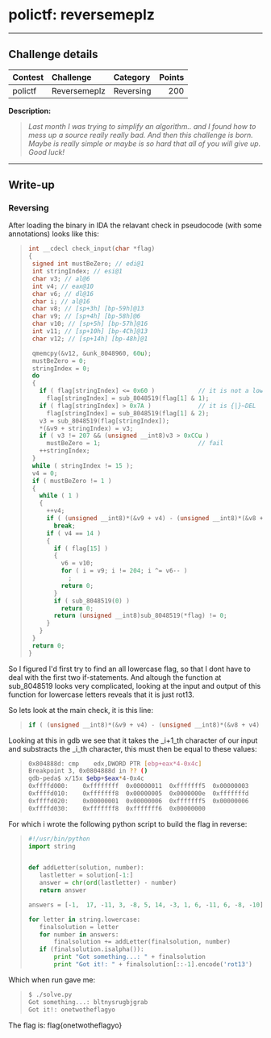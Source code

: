 # polictf: reversemeplz

----------
## Challenge details
| Contest        | Challenge     | Category  | Points |
|:---------------|:--------------|:----------|-------:|
| polictf | Reversemeplz | Reversing |    200 |

**Description:**
>*Last month I was trying to simplify an algorithm.. and I found how to mess up a source really really bad. And then this challenge is born. Maybe is really simple or maybe is so hard that all of you will give up. Good luck!*

----------
## Write-up
### Reversing

After loading the binary in IDA the relavant check in pseudocode (with some annotations) looks like this:

>```c
>int __cdecl check_input(char *flag)
>{
>  signed int mustBeZero; // edi@1
>  int stringIndex; // esi@1
>  char v3; // al@6
>  int v4; // eax@10
>  char v6; // dl@16
>  char i; // al@16
>  char v8; // [sp+3h] [bp-59h]@13
>  char v9; // [sp+4h] [bp-58h]@6
>  char v10; // [sp+5h] [bp-57h]@16
>  int v11; // [sp+10h] [bp-4Ch]@13
>  char v12; // [sp+14h] [bp-48h]@1
>
>  qmemcpy(&v12, &unk_8048960, 60u);
>  mustBeZero = 0;
>  stringIndex = 0;
>  do
>  {
>    if ( flag[stringIndex] <= 0x60 )            // it is not a lowercase letter
>      flag[stringIndex] = sub_8048519(flag[1] & 1);
>    if ( flag[stringIndex] > 0x7A )             // it is {|}~DEL
>      flag[stringIndex] = sub_8048519(flag[1] & 2);
>    v3 = sub_8048519(flag[stringIndex]);
>    *(&v9 + stringIndex) = v3;
>    if ( v3 != 207 && (unsigned __int8)v3 > 0xCCu )
>      mustBeZero = 1;                           // fail
>    ++stringIndex;
>  }
>  while ( stringIndex != 15 );
>  v4 = 0;
>  if ( mustBeZero != 1 )
>  {
>    while ( 1 )
>    {
>      ++v4;
>      if ( (unsigned __int8)*(&v9 + v4) - (unsigned __int8)*(&v8 + v4) != *(&v11 + v4) )
>        break;
>      if ( v4 == 14 )
>      {
>        if ( flag[15] )
>        {
>          v6 = v10;
>          for ( i = v9; i != 204; i ^= v6-- )
>            ;
>          return 0;
>        }
>        if ( sub_8048519(0) )
>          return 0;
>        return (unsigned __int8)sub_8048519(*flag) != 0;
>      }
>    }
>  }
>  return 0;
>}

So I figured I'd first try to find an all lowercase flag, so that I dont have to deal with the first two if-statements. And altough the function at sub_8048519 looks very complicated, looking at the input and output of this function for lowercase letters reveals that it is just rot13.

So lets look at the main check, it is this line:

>```c
> if ( (unsigned __int8)*(&v9 + v4) - (unsigned __int8)*(&v8 + v4) != *(&v11 + v4) )
>```

Looking at this in gdb we see that it takes the _i+1_th character of our input and substracts the _i_th character, this must then be equal to these values:

>```bash
>0x804888d:	cmp    edx,DWORD PTR [ebp+eax*4-0x4c]
>Breakpoint 3, 0x0804888d in ?? ()
>gdb-peda$ x/15x $ebp+$eax*4-0x4c
>0xffffd000:	0xffffffff	0x00000011	0xfffffff5	0x00000003
>0xffffd010:	0xfffffff8	0x00000005	0x0000000e	0xfffffffd
>0xffffd020:	0x00000001	0x00000006	0xfffffff5	0x00000006
>0xffffd030:	0xfffffff8	0xfffffff6	0x00000000
>```

For which i wrote the following python script to build the flag in reverse:

>```python
>#!/usr/bin/python
>import string
>
>
>def addLetter(solution, number):
>    lastletter = solution[-1:]
>    answer = chr(ord(lastletter) - number)
>    return answer
>
>answers = [-1,  17, -11, 3, -8, 5, 14, -3, 1, 6, -11, 6, -8, -10][::-1]
>
>for letter in string.lowercase:
>    finalsolution = letter
>    for number in answers:
>        finalsolution += addLetter(finalsolution, number)
>    if (finalsolution.isalpha()):
>        print "Got something...: " + finalsolution
>        print "Got it!: " + finalsolution[::-1].encode('rot13')
>```

Which when run gave me: 

>```bash
>$ ./solve.py 
>Got something...: bltnysrugbjgrab
>Got it!: onetwotheflagyo
>```

The flag is: flag{onetwotheflagyo}
